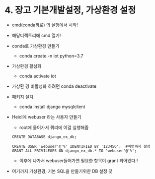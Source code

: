 # 4. 장고 기본개발설정, 가상환경 설정

- cmd(conda꺼로) 의 실행에서 시작!

- 해당디렉토리에 cmd 열기! 

- conda로 가상환경 만들기

  - conda create -n iot python=3.7

- 가상환경 활성화

  - conda activate iot

- 가상환 경 비활성화 하려면 conda deactivate

- 패키지 설치

  - conda install django mysqlclient

- Heidi에 webuser 라는 사용자 만들기

  - root에 들어가서 쿼리에 이걸 실행해줌

  ```mariadb
  CREATE DATABASE django_ex_db;
  
  CREATE USER 'webuser'@'%' IDENTIFIED BY '123456';  #비번까지 설정
  GRANT ALL PRIVILEGES ON django_ex_db.* TO 'webuser'@'%';
  ```

  - 이후에 나가서 webuser들어가면  필요한 항목이 grant 되어있다.!

- 여기까지 가상환경, 기본 SQL을 만들기위한 DB 설정 끗